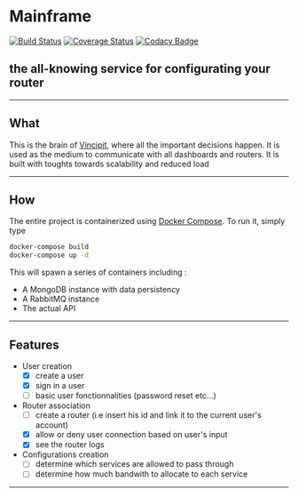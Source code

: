 # Mainframe

[![Build Status](https://travis-ci.com/vivitek/backend.svg?branch=master)](https://travis-ci.com/vivitek/backend)
[![Coverage Status](https://coveralls.io/repos/github/vivitek/backend/badge.svg)](https://coveralls.io/github/vivitek/backend)
[![Codacy Badge](https://api.codacy.com/project/badge/Grade/b49ce173f43e49e89951935ef9a868a4)](https://www.codacy.com/gh/vivitek/backend?utm_source=github.com&amp;utm_medium=referral&amp;utm_content=vivitek/backend&amp;utm_campaign=Badge_Grade)

## the all-knowing service for configurating your router

---

## What

This is the brain of [Vincipit](https://vincipit.com), where all the important decisions happen. It is used as the medium to communicate with all dashboards and routers. It is built with toughts towards scalability and reduced load

---

## How

The entire project is containerized using [Docker Compose](https://docs.docker.com/compose/). To run it, simply type

```sh
docker-compose build
docker-compose up -d
```

This will spawn a series of containers including :

- A MongoDB instance with data persistency
- A RabbitMQ instance
- The actual API

---

## Features

- User creation
  - [x] create a user
  - [x] sign in a user
  - [ ] basic user fonctionnalities (password reset etc...)
- Router association
  - [ ] create a router (i.e insert his id and link it to the current user's account)
  - [x] allow or deny user connection based on user's input
  - [x] see the router logs
- Configurations creation
  - [ ] determine which services are allowed to pass through
  - [ ] determine how much bandwith to allocate to each service

---
